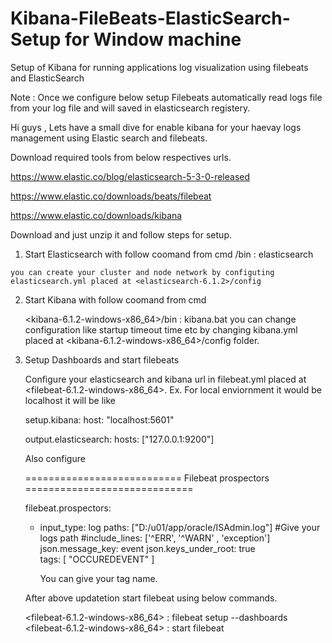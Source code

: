 # Kibana-FileBeats-ElasticSearch-Setup for Window machine
Setup of Kibana for running applications log visualization using filebeats and ElasticSearch


Note : Once we configure below setup Filebeats automatically read logs file from your log file and will saved in elasticsearch registery.


Hi guys , Lets have a small dive for enable kibana for your haevay logs management using Elastic search and filebeats.



Download required tools from below respectives urls.

https://www.elastic.co/blog/elasticsearch-5-3-0-released 

https://www.elastic.co/downloads/beats/filebeat

https://www.elastic.co/downloads/kibana

Download and just unzip it and follow steps for setup.

1)   Start Elasticsearch with follow coomand from cmd
    <elasticSearchHome>/bin : elasticsearch
  
    you can create your cluster and node network by configuting elasticsearch.yml placed at <elasticsearch-6.1.2>/config
  
2)  Start Kibana with follow coomand from cmd
 
    <kibana-6.1.2-windows-x86_64>/bin : kibana.bat
    you can change configuration like startup timeout time etc by changing  kibana.yml placed at  <kibana-6.1.2-windows-x86_64>/config         folder.
  
  
3)  Setup Dashboards and start filebeats

    Configure your elasticsearch and kibana url in filebeat.yml placed at <filebeat-6.1.2-windows-x86_64>.
    Ex. For local enviornment it would be localhost it will be like
    
    setup.kibana:
    host: "localhost:5601"
    
    
    output.elasticsearch:
    hosts: ["127.0.0.1:9200"]
    
    
    Also configure 
    
    =========================== Filebeat prospectors =============================

    filebeat.prospectors:
    - input_type: log
      paths: ["D:/u01/app/oracle/ISAdmin.log"]                              #Give your logs path
      #include_lines: ['^ERR', '^WARN' , 'exception']
      json.message_key: event
      json.keys_under_root: true     
      tags: [
        "OCCUREDEVENT" 
      ]
    
      You can give your tag name.
    

    After above updatetion start filebeat using below commands.
    
    <filebeat-6.1.2-windows-x86_64> : filebeat setup --dashboards
    <filebeat-6.1.2-windows-x86_64> : start filebeat
    
    
    
    
    
  
